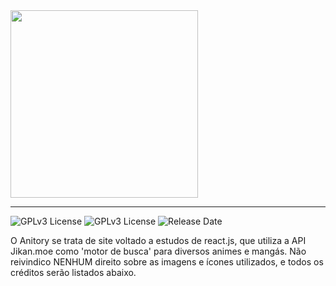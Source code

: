 <img width='300px' src="https://user-images.githubusercontent.com/109111603/217825249-c21a636e-c33b-49c3-9985-4ce96b6fc973.png">
<hr>

![GPLv3 License](https://img.shields.io/badge/License-GPL%20v3-yellow.svg)
![GPLv3 License](https://img.shields.io/badge/maven%20central-GPL%20v2.0-blue.svg)
![Release Date](https://img.shields.io/badge/release%20date-%20february-red.svg)


O Anitory se trata de site voltado a estudos de react.js, que utiliza a API Jikan.moe como 'motor de busca' para diversos animes e mangás. Não reivindico NENHUM direito sobre as imagens e ícones utilizados, e todos os créditos serão listados abaixo.
